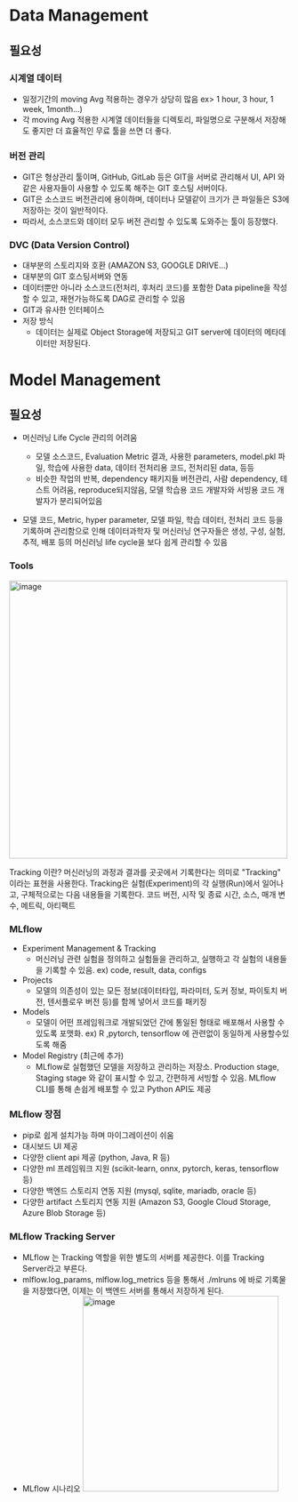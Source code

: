 # Data Management
## 필요성
### 시계열 데이터
- 일정기간의 moving Avg 적용하는 경우가 상당히 많음 ex> 1 hour, 3 hour, 1 week, 1month...)
- 각 moving Avg 적용한 시계열 데이터들을 디렉토리, 파일명으로 구분해서 저장해도 좋지만 더 효율적인 무료 툴을 쓰면 더 좋다.

### 버전 관리
- GIT은 형상관리 툴이며, GitHub, GitLab 등은 GIT을 서버로 관리해서 UI, API 와 같은 사용자들이 사용할 수 있도록 해주는 GIT 호스팅 서버이다.
- GIT은 소스코드 버전관리에 용이하며, 데이터나 모델같이 크기가 큰 파일들은 S3에 저장하는 것이 일반적이다.
- 따라서, 소스코드와 데이터 모두 버전 관리할 수 있도록 도와주는 툴이 등장했다.

### DVC (Data Version Control)
- 대부분의 스토리지와 호환 (AMAZON S3, GOOGLE DRIVE...)
- 대부분의 GIT 호스팅서버와 연동
- 데이터뿐만 아니라 소스코드(전처리, 후처리 코드)를 포함한 Data pipeline을 작성할 수 있고, 재현가능하도록 DAG로 관리할 수 있음
- GIT과 유사한 인터페이스
- 저장 방식
  - 데이터는 실제로 Object Storage에 저장되고 GIT server에 데이터의 메타데이터만 저장된다.

# Model Management
## 필요성
- 머신러닝 Life Cycle 관리의 어려움
  - 모델 소스코드, Evaluation Metric 결과, 사용한 parameters, model.pkl 파일, 학습에 사용한 data, 데이터 전처리용 코드, 전처리된 data, 등등
  - 비슷한 작업의 반복, dependency 패키지들 버전관리, 사람 dependency, 테스트 어려움, reproduce되지않음, 모델 학습용 코드 개발자와 서빙용 코드 개발자가 분리되어있음

- 모델 코드, Metric, hyper parameter, 모델 파일, 학습 데이터, 전처리 코드 등을 기록하며 관리함으로 인해 데이터과학자 및 머신러닝 연구자들은 생성, 구성, 실험, 추적, 배포 등의 머신러닝 life cycle을 보다 쉽게 관리할 수 있음

### Tools
<img width="500" alt="image" src="https://user-images.githubusercontent.com/96987794/206476975-c5c98783-45bf-4b93-aae0-5efff71f6f88.png">

Tracking 이란?
머신러닝의 과정과 결과를 곳곳에서 기록한다는 의미로 "Tracking" 이라는 표현을 사용한다.
Tracking은 실험(Experiment)의 각 실행(Run)에서 일어나고, 구체적으로는 다음 내용들을 기록한다. 
코드 버전, 시작 및 종료 시간, 소스, 매개 변수, 메트릭, 아티팩트

### MLflow
- Experiment Management & Tracking
  - 머신러닝 관련 실험을 정의하고 실험들을 관리하고, 실행하고 각 실험의 내용들을 기록할 수 있음. ex) code, result, data, configs
- Projects
  - 모델의 의존성이 있는 모든 정보(데이터타입, 파라미터, 도커 정보, 파이토치 버전, 텐서플로우 버전 등)를 함께 넣어서 코드를 패키징
- Models
  - 모델이 어떤 프레임워크로 개발되었던 간에 통일된 형태로 배포해서 사용할 수 있도록 포맷화. ex) R ,pytorch, tensorflow 에 관련없이 동일하게 사용할수있도록 해줌
- Model Registry (최근에 추가)
  - MLflow로 실험했던 모델을 저장하고 관리하는 저장소. Production stage, Staging stage 와 같이 표시할 수 있고, 간편하게 서빙할 수 있음. MLflow CLI를 통해 손쉽게 배포할 수 있고 Python API도 제공

### MLflow 장점
- pip로 쉽게 설치가능 하며 마이그레이션이 쉬움
- 대시보드 UI 제공
- 다양한 client api 제공 (python, Java, R 등)
- 다양한 ml 프레임워크 지원 (scikit-learn, onnx, pytorch, keras, tensorflow 등)
- 다양한 백엔드 스토리지 연동 지원 (mysql, sqlite, mariadb, oracle 등)
- 다양한 artifact 스토리지 연동 지원 (Amazon S3, Google Cloud Storage, Azure Blob Storage 등)

### MLflow Tracking Server
- MLflow 는 Tracking 역할을 위한 별도의 서버를 제공한다. 이를 Tracking Server라고 부른다.
- mlflow.log_params, mlflow.log_metrics 등을 통해서 ./mlruns 에 바로 기록물을 저장했다면, 이제는 이 백엔드 서버를 통해서 저장하게 된다.
- MLflow 시나리오
  <img width="352" alt="image" src="https://user-images.githubusercontent.com/96987794/206486294-b3db9c42-69f2-4f43-9118-713eacd6343b.png">

